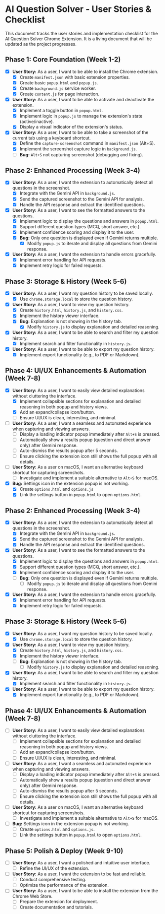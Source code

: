 # AI Question Solver - User Stories & Checklist

This document tracks the user stories and implementation checklist for the AI Question Solver Chrome Extension. It is a living document that will be updated as the project progresses.

## Phase 1: Core Foundation (Week 1-2)

*   [x] **User Story:** As a user, I want to be able to install the Chrome extension.
    *   [x] Create `manifest.json` with basic extension properties.
    *   [x] Create basic `popup.html` and `popup.js`.
    *   [x] Create `background.js` service worker.
    *   [x] Create `content.js` for page interaction.
*   [x] **User Story:** As a user, I want to be able to activate and deactivate the extension.
    *   [x] Implement a toggle button in `popup.html`.
    *   [x] Implement logic in `popup.js` to manage the extension's state (active/inactive).
    *   [x] Display a visual indicator of the extension's status.
*   [x] **User Story:** As a user, I want to be able to take a screenshot of the current tab using a keyboard shortcut.
    *   [x] Define the `capture-screenshot` command in `manifest.json` (Alt+S).
    *   [x] Implement the screenshot capture logic in `background.js`.
    *   [ ] **Bug:** `Alt+S` not capturing screenshot (debugging and fixing).

## Phase 2: Enhanced Processing (Week 3-4)

*   [x] **User Story:** As a user, I want the extension to automatically detect all questions in the screenshot.
    *   [x] Integrate with the Gemini API in `background.js`.
    *   [x] Send the captured screenshot to the Gemini API for analysis.
    *   [x] Handle the API response and extract the identified questions.
*   [x] **User Story:** As a user, I want to see the formatted answers to the questions.
    *   [x] Implement logic to display the questions and answers in `popup.html`.
    *   [x] Support different question types (MCQ, short answer, etc.).
    *   [x] Implement confidence scoring and display it to the user.
    *   [x] **Bug:** Only one question is displayed even if Gemini returns multiple.
        *   [x] Modify `popup.js` to iterate and display all questions from Gemini response.
*   [x] **User Story:** As a user, I want the extension to handle errors gracefully.
    *   [x] Implement error handling for API requests.
    *   [x] Implement retry logic for failed requests.

## Phase 3: Storage & History (Week 5-6)

*   [x] **User Story:** As a user, I want my question history to be saved locally.
    *   [x] Use `chrome.storage.local` to store the question history.
*   [x] **User Story:** As a user, I want to view my question history.
    *   [x] Create `history.html`, `history.js`, and `history.css`.
    *   [x] Implement the history viewer interface.
    *   [x] **Bug:** Explanation is not showing in the history tab.
        *   [x] Modify `history.js` to display explanation and detailed reasoning.
*   [x] **User Story:** As a user, I want to be able to search and filter my question history.
    *   [x] Implement search and filter functionality in `history.js`.
*   [x] **User Story:** As a user, I want to be able to export my question history.
    *   [x] Implement export functionality (e.g., to PDF or Markdown).

## Phase 4: UI/UX Enhancements & Automation (Week 7-8)

*   [x] **User Story:** As a user, I want to easily view detailed explanations without cluttering the interface.
    *   [x] Implement collapsible sections for explanation and detailed reasoning in both popup and history views.
    *   [x] Add an expand/collapse icon/button.
    *   [ ] Ensure UI/UX is clean, interesting, and minimal.
*   [ ] **User Story:** As a user, I want a seamless and automated experience when capturing and viewing answers.
    *   [ ] Display a loading indicator popup immediately after `Alt+S` is pressed.
    *   [ ] Automatically show a results popup (question and direct answer only) after Gemini response.
    *   [ ] Auto-dismiss the results popup after 5 seconds.
    *   [ ] Ensure clicking the extension icon still shows the full popup with all details.
*   [ ] **User Story:** As a user on macOS, I want an alternative keyboard shortcut for capturing screenshots.
    *   [ ] Investigate and implement a suitable alternative to `Alt+S` for macOS.
*   [x] **Bug:** Settings icon in the extension popup is not working.
    *   [x] Create `options.html` and `options.js`
    *   [x] Link the settings button in `popup.html` to open `options.html`.

## Phase 2: Enhanced Processing (Week 3-4)

*   [x] **User Story:** As a user, I want the extension to automatically detect all questions in the screenshot.
    *   [x] Integrate with the Gemini API in `background.js`.
    *   [x] Send the captured screenshot to the Gemini API for analysis.
    *   [x] Handle the API response and extract the identified questions.
*   [x] **User Story:** As a user, I want to see the formatted answers to the questions.
    *   [x] Implement logic to display the questions and answers in `popup.html`.
    *   [x] Support different question types (MCQ, short answer, etc.).
    *   [x] Implement confidence scoring and display it to the user.
    *   [ ] **Bug:** Only one question is displayed even if Gemini returns multiple.
        *   [ ] Modify `popup.js` to iterate and display all questions from Gemini response.
*   [x] **User Story:** As a user, I want the extension to handle errors gracefully.
    *   [x] Implement error handling for API requests.
    *   [x] Implement retry logic for failed requests.

## Phase 3: Storage & History (Week 5-6)

*   [x] **User Story:** As a user, I want my question history to be saved locally.
    *   [x] Use `chrome.storage.local` to store the question history.
*   [x] **User Story:** As a user, I want to view my question history.
    *   [x] Create `history.html`, `history.js`, and `history.css`.
    *   [x] Implement the history viewer interface.
    *   [ ] **Bug:** Explanation is not showing in the history tab.
        *   [ ] Modify `history.js` to display explanation and detailed reasoning.
*   [x] **User Story:** As a user, I want to be able to search and filter my question history.
    *   [x] Implement search and filter functionality in `history.js`.
*   [x] **User Story:** As a user, I want to be able to export my question history.
    *   [x] Implement export functionality (e.g., to PDF or Markdown).

## Phase 4: UI/UX Enhancements & Automation (Week 7-8)

*   [ ] **User Story:** As a user, I want to easily view detailed explanations without cluttering the interface.
    *   [ ] Implement collapsible sections for explanation and detailed reasoning in both popup and history views.
    *   [ ] Add an expand/collapse icon/button.
    *   [ ] Ensure UI/UX is clean, interesting, and minimal.
*   [ ] **User Story:** As a user, I want a seamless and automated experience when capturing and viewing answers.
    *   [ ] Display a loading indicator popup immediately after `Alt+S` is pressed.
    *   [ ] Automatically show a results popup (question and direct answer only) after Gemini response.
    *   [ ] Auto-dismiss the results popup after 5 seconds.
    *   [ ] Ensure clicking the extension icon still shows the full popup with all details.
*   [ ] **User Story:** As a user on macOS, I want an alternative keyboard shortcut for capturing screenshots.
    *   [ ] Investigate and implement a suitable alternative to `Alt+S` for macOS.
*   [ ] **Bug:** Settings icon in the extension popup is not working.
    *   [ ] Create `options.html` and `options.js`.
    *   [ ] Link the settings button in `popup.html` to open `options.html`.

## Phase 5: Polish & Deploy (Week 9-10)

*   [ ] **User Story:** As a user, I want a polished and intuitive user interface.
    *   [ ] Refine the UI/UX of the extension.
*   [ ] **User Story:** As a user, I want the extension to be fast and reliable.
    *   [ ] Conduct comprehensive testing.
    *   [ ] Optimize the performance of the extension.
*   [ ] **User Story:** As a user, I want to be able to install the extension from the Chrome Web Store.
    *   [ ] Prepare the extension for deployment.
    *   [ ] Create documentation and tutorials.